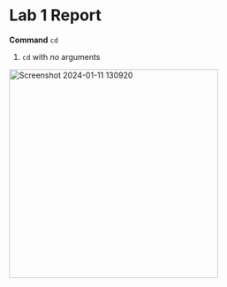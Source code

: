 # **Lab 1 Report**

**Command** ```cd```
1. ```cd``` with *no* arguments
  <img width="378" alt="Screenshot 2024-01-11 130920" src="https://github.com/ChauAnhN/cse15l-lab-reports/assets/130714987/155c5542-cb55-4fa1-b9af-eebff9059f05">


